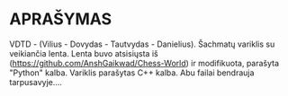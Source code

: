 # APRAŠYMAS
VDTD - (Vilius - Dovydas - Tautvydas - Danielius). Šachmatų variklis su veikiančia lenta. Lenta buvo atsisiųsta iš (https://github.com/AnshGaikwad/Chess-World) ir modifikuota, parašyta "Python" kalba. Variklis parašytas C++ kalba. Abu failai bendrauja tarpusavyje....
